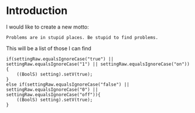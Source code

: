 # Introduction #

I would like to create a new motto:

```
Problems are in stupid places. Be stupid to find problems.
```
This will be a list of those I can find

```
if(settingRaw.equalsIgnoreCase("true") || settingRaw.equalsIgnoreCase("1") || settingRaw.equalsIgnoreCase("on")){
	((BoolS) setting).setV(true);
}
else if(settingRaw.equalsIgnoreCase("false") || settingRaw.equalsIgnoreCase("0") || settingRaw.equalsIgnoreCase("off")){
	((BoolS) setting).setV(true);
}
```
